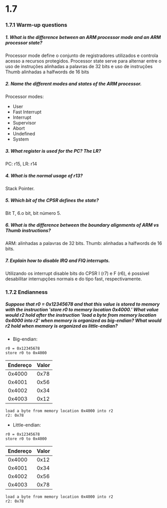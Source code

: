 # 1.7

### 1.7.1 Warm-up questions

##### 1. What is the difference between an ARM processor mode and an ARM processor state?

Processor mode define o conjunto de registradores utilizados e controla acesso a recursos protegidos.
Processor state serve para alternar entre o uso de instruções alinhadas a palavras de 32 bits e uso de instruções Thumb alinhadas a halfwords de 16 bits

##### 2. Name the different modes and states of the ARM processor.

Processor modes:

- User
- Fast Interrupt
- Interrupt
- Supervisor
- Abort
- Undefined
- System

##### 3. What register is used for the PC? The LR?

PC: r15, LR: r14

##### 4. What is the normal usage of r13?

Stack Pointer.

##### 5. Which bit of the CPSR defines the state?

Bit T, 6.o bit, bit número 5.

##### 6. What is the difference between the boundary alignments of ARM vs Thumb instructions?

ARM: alinhadas a palavras de 32 bits.
Thumb: alinhadas a halfwords de 16 bits.

##### 7. Explain how to disable IRQ and FIQ interrupts.

Utilizando os interrupt disable bits do CPSR I (r7) e F (r6), é possível desabilitar interrupções normais e do tipo fast, respectivamente.

### 1.7.2 Endianness

##### Suppose that r0 = 0x12345678 and that this value is stored to memory with the instruction 'store r0 to memory location 0x4000.’ What value would r2 hold after the instruction 'load a byte from memory location 0x4000 into r2' when memory is organized as big-endian? What would r2 hold when memory is organized as little-endian?

- Big-endian:

```
r0 = 0x12345678
store r0 to 0x4000
```

| Endereço | Valor |
| -------- | ----- |
| 0x4000   | 0x78  |
| 0x4001   | 0x56  |
| 0x4002   | 0x34  |
| 0x4003   | 0x12  |

```
load a byte from memory location 0x4000 into r2
r2: 0x78
```

- Little-endian:

```
r0 = 0x12345678
store r0 to 0x4000
```

| Endereço | Valor |
| -------- | ----- |
| 0x4000   | 0x12  |
| 0x4001   | 0x34  |
| 0x4002   | 0x56  |
| 0x4003   | 0x78  |

```
load a byte from memory location 0x4000 into r2
r2: 0x78
```
